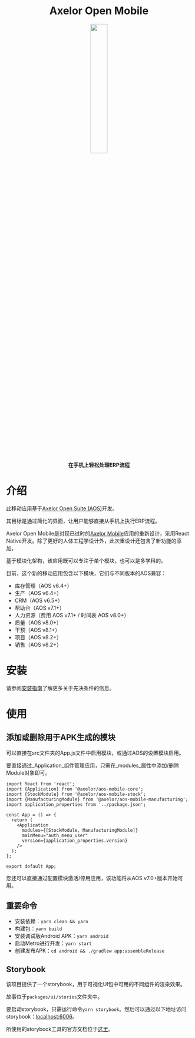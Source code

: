 <!--
 * @Author: macrogoal macrogoal@sina.com
 * @Date: 2025-09-16 19:10:21
 * @LastEditors: macrogoal macrogoal@sina.com
 * @LastEditTime: 2025-09-16 19:10:59
 * @FilePath: \axelor-mobile\README_zh.md
 * @Description: 这是默认设置,请设置`customMade`, 打开koroFileHeader查看配置 进行设置: https://github.com/OBKoro1/koro1FileHeader/wiki/%E9%85%8D%E7%BD%AE
-->
<h1 align="center">Axelor Open Mobile</h1>

<div align="center">
    <img src="https://i.imgur.com/KJAAFlT.png" width="30%"/>
    <br />
    <br />
    <b>在手机上轻松处理ERP流程</b>
</div>

# 介绍

此移动应用基于[Axelor Open Suite (AOS)](https://github.com/axelor/axelor-open-suite)开发。

其目标是通过简化的界面，让用户能够直接从手机上执行ERP流程。

Axelor Open Mobile是对现已过时的[Axelor Mobile](https://github.com/axelor/axelor-mobile-old)应用的重新设计，采用React Native开发。除了更好的人体工程学设计外，此次重设计还包含了新功能的添加。

基于模块化架构，该应用既可以专注于单个模块，也可以是多学科的。

目前，这个新的移动应用包含以下模块，它们与不同版本的AOS兼容：

- 库存管理（AOS v6.4+）
- 生产（AOS v6.4+）
- CRM（AOS v6.5+）
- 帮助台（AOS v7.1+）
- 人力资源（费用 AOS v7.1+ / 时间表 AOS v8.0+）
- 质量（AOS v8.0+）
- 干预（AOS v8.1+）
- 项目（AOS v8.2+）
- 销售（AOS v8.2+）

# 安装

请参阅[安装指南](https://github.com/axelor/axelor-mobile/blob/main/INSTALLATION_GUIDE.md)了解更多关于先决条件的信息。

# 使用

## 添加或删除用于APK生成的模块

可以直接在src文件夹的App.js文件中启用模块，或通过AOS的设置模块启用。

要直接通过_Application_组件管理应用，只需在_modules_属性中添加/删除Module对象即可。

```
import React from 'react';
import {Application} from '@axelor/aos-mobile-core';
import {StockModule} from '@axelor/aos-mobile-stock';
import {ManufacturingModule} from '@axelor/aos-mobile-manufacturing';
import application_properties from '../package.json';

const App = () => {
  return (
    <Application
      modules={[StockModule, ManufacturingModule]}
      mainMenu="auth_menu_user"
      version={application_properties.version}
    />
  );
};

export default App;
```

您还可以直接通过配置模块激活/停用应用，该功能将从AOS v7.0+版本开始可用。

## 重要命令

- 安装依赖：`yarn clean && yarn`
- 构建包：`yarn build`
- 安装调试版Android APK：`yarn android`
- 启动Metro进行开发：`yarn start`
- 创建发布APK：`cd android && ./gradlew app:assembleRelease`

## Storybook

该项目提供了一个storybook，用于可视化UI包中可用的不同组件的渲染效果。

故事位于`packages/ui/stories`文件夹中。

要启动storybook，只需运行命令`yarn storybook`。然后可以通过以下地址访问storybook：[localhost:6006](http://localhost:6006/)。

所使用的storybook工具的官方文档位于[这里](https://storybook.js.org/)。
